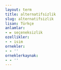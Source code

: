 ```yaml
---
layout: term
title: alternatifsizlik
slug: alternatifsizlik
lisan: Türkçe
anlamlar:
- ► seçeneksizlik
ozellikler:
- - isim
ornekler:
- - ''
orneklerkaynak:
- - ''
---
```


